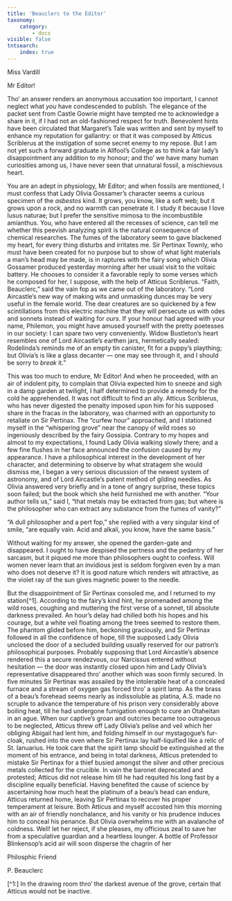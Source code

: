```yaml
---
title: 'Beauclerc to the Editor'
taxonomy:
    category:
        - docs
visible: false
tntsearch:
    index: true
---
```


<div class="author">Miss Vardill</div>

Mr Editor!

Tho’ an answer renders an anonymous accusation too important, I cannot neglect what *you* have condescended to publish. The elegance of the packet sent from Castle Gowrie might have tempted me to acknowledge a share in it, if I had not an old-fashioned respect for truth. Benevolent hints have been circulated that Margaret’s Tale was written and sent by myself to enhance my reputation for gallantry: or that it was composed by Atticus Scriblerus at the instigation of some secret enemy to my repose. But I am not yet such a forward graduate in Allfool’s College as to think a fair lady’s disappointment any addition to my honour; and tho’ we have many human curiosities among us, I have never seen that unnatural fossil, a mischievous heart.

You are an adept in physiology, Mr Editor; and when fossils are mentioned, I must confess that Lady Olivia Gossamer’s character seems a curious specimen of the *asbestos* kind. It grows, you know, like a soft web; but it grows upon a rock, and no warmth can penetrate it. I study it because I love lusus naturae; but I prefer the sensitive mimosa to the incombustible amianthus. You, who have entered all the recesses of science, can tell me whether this peevish analyzing spirit is the natural consequence of chemical researches. The fumes of the laboratory seem to gave blackened my heart, for every thing disturbs and irritates me. Sir Pertinax Townly, who must have been created for no purpose but to show of what light materials a man’s head may be made, is in raptures with the fairy song which Olivia Gossamer produced yesterday morning after her usual visit to the voltaic battery. He chooses to consider it a favorable reply to some verses which he composed for her, I suppose, with the help of Atticus Scriblerus. “Faith, Beauclerc,” said the vain fop as we came out of the laboratory. “Lord Aircastle’s new way of making wits and unmasking dunces may be very useful in the female world. The dear creatures are so quickened by a few scintillations from this electric machine that they will persecute *us* with odes and sonnets instead of waiting for *ours*. If your honour had agreed with your name, Philemon, you might have amused yourself with the pretty poetesses in our society: I can spare two very conveniently. Widow Bustleton’s heart resembles one of Lord Aircastle’s earthen jars, hermetically sealed: Rodelinda’s reminds me of an empty tin canister, fit for a puppy’s plaything; but Olivia’s is like a glass decanter — one may see through it, and I should be sorry to *break* it.”

This was too much to endure, Mr Editor! And when he proceeded, with an air of indolent pity, to complain that Olivia expected him to sneeze and sigh in a damp garden at twilight, I half determined to provide a remedy for the cold he apprehended. It was not difficult to find an ally. Atticus Scriblerus, who has never digested the penalty imposed upon him for his supposed share in the fracas in the laboratory, was charmed with an opportunity to retaliate on Sir Pertinax. The “curfew hour” approached, and I stationed myself in the “whispering grove” near the canopy of wild roses so ingeniously described by the fairy Gossipia. Contrary to my hopes and almost to my expectations, I found Lady Olivia walking slowly there; and a few fine flushes in her face announced the confusion caused by my appearance. I have a philosophical interest in the development of her character, and determining to observe by what stratagem she would dismiss me, I began a very serious discussion of the newest system of astronomy, and of Lord Aircastle’s patent method of gilding needles. As Olivia answered very briefly and in a tone of angry surprise, these topics soon failed; but the book which she held furnished me with another. “Your author tells us,” said I, “that metals may be extracted from gas; but where is the philosopher who can extract any substance from the fumes of vanity?”

“A dull philosopher and a pert fop,” she replied with a very singular kind of smile, “are equally vain. Acid and alkali, you know, have the same basis.”

Without waiting for my answer, she opened the garden-gate and disappeared. I ought to have despised the pertness and the pedantry of her sarcasm, but it piqued me more than philosophers ought to confess. Will women never learn that an invidious jest is seldom forgiven even by a man who does not deserve it? It is good nature which renders wit attractive, as the violet ray of the sun gives magnetic power to the needle.

But the disappointment of Sir Pertinax consoled me, and I returned to my station[^1]. According to the fairy’s kind hint, he promenaded among the wild roses, coughing and muttering the first verse of a sonnet, till absolute darkness prevailed. An hour’s delay had chilled both his hopes and his courage, but a white veil floating among the trees seemed to restore them. The phantom glided before him, beckoning graciously, and Sir Pertinax followed in all the confidence of hope, till the supposed Lady Olivia unclosed the door of a secluded building usually reserved for our patron’s philosophical purposes. Probably supposing that Lord Aircastle’s absence rendered this a secure rendezvous, our Narcissus entered without hesitation — the door was instantly closed upon him and Lady Olivia’s representative disappeared thro’ another which was soon firmly secured. In five minutes Sir Pertinax was assailed by the intolerable heat of a concealed furnace and a stream of oxygen gas forced thro’ a spirit lamp. As the brass of a beau’s forehead seems nearly as indissoluble as platina, A.S. made no scruple to advance the temperature of his prison very considerably above boiling heat, till he had undergone fumigation enough to cure an Otaheitan in an ague. When our captive’s groan and outcries became too outrageous to be neglected, Atticus threw off Lady Olivia’s pelise and veil which her obliging Abigail had lent him, and folding himself in our mystagogue’s fur-cloak, rushed into the oven where Sir Pertinax lay half-liquified like a relic of St. Ianuarius. He took care that the spirit lamp should be extinguished at the moment of his entrance, and being in total darkness, Atticus pretended to mistake Sir Pertinax for a thief busied amongst the silver and other precious metals collected for the crucible. In vain the baronet deprecated and protested; Atticus did not release him till he had requited his long fast by a discipline equally beneficial. Having benefited the cause of science by ascertaining how much heat the platinum of a beau’s head can endure, Atticus returned home, leaving Sir Pertinax to recover his proper temperament at leisure. Both Atticus and myself accosted him this morning with an air of friendly nonchalance, and his vanity or his prudence induces him to conceal his penance. But Olivia overwhelms me with an avalanche of coldness. Well! let her reject, if she pleases, my officious zeal to save her from a speculative guardian and a heartless lounger. A bottle of Professor Blinkensop’s acid air will soon disperse the chagrin of her

Philosphic Friend

P. Beauclerc


[^1:] In the drawing room thro’ the darkest avenue of the grove, certain that Atticus would not be inactive.